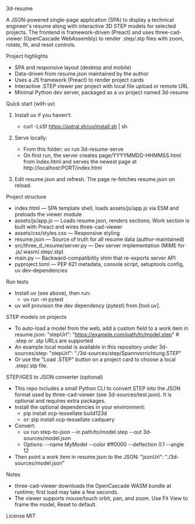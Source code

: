 3d-resume

A JSON-powered single-page application (SPA) to display a technical engineer's resume along with interactive 3D STEP models for selected projects. The frontend is framework-driven (Preact) and uses three-cad-viewer (OpenCascade WebAssembly) to render .step/.stp files with zoom, rotate, fit, and reset controls.

Project highlights
- SPA and responsive layout (desktop and mobile)
- Data-driven from resume.json maintained by the author
- Uses a JS framework (Preact) to render project cards
- Interactive .STEP viewer per project with local file upload or remote URL
- Minimal Python dev server, packaged as a uv project named 3d-resume

Quick start (with uv)
1) Install uv if you haven’t:
   - curl -LsSf https://astral.sh/uv/install.sh | sh

2) Serve locally:
   - From this folder: uv run 3d-resume-serve
   - On first run, the server creates page/YYYYMMDD-HHMMSS.html from index.html and serves the newest page at http://localhost:PORT/index.html

3) Edit resume.json and refresh. The page re-fetches resume.json on reload.

Project structure
- index.html — SPA template shell, loads assets/js/app.js via ESM and preloads the viewer module
- assets/js/app.js — Loads resume.json, renders sections; Work section is built with Preact and wires three-cad-viewer
- assets/css/styles.css — Responsive styling
- resume.json — Source of truth for all resume data (author-maintained)
- src/three_d_resume/server.py — Dev server implementation (MIME for .js/.wasm/.step/.stp)
- main.py — Backward-compatibility shim that re-exports server API
- pyproject.toml — PEP 621 metadata, console script, setuptools config, uv dev-dependencies

Run tests
- Install uv (see above), then run:
  - uv run -m pytest
- uv will provision the dev dependency (pytest) from [tool.uv].

STEP models on projects
- To auto-load a model from the web, add a custom field to a work item in resume.json:
  "stepUrl": "https://example.com/path/to/model.step"  # .step or .stp URLs are supported
- An example local model is available in this repository under 3d-sources/step:
  "stepUrl": "./3d-sources/step/Spannvorrichtung.STEP"
- Or use the "Load .STEP" button on a project card to choose a local .step/.stp file.

STEP/IGES to JSON converter (optional)
- This repo includes a small Python CLI to convert STEP into the JSON format used by three-cad-viewer (see 3d-sources/test.json). It is optional and requires extra packages.
- Install the optional dependencies in your environment:
  - pip install ocp-tessellate build123d
  - or: pip install ocp-tessellate cadquery
- Convert:
  - uv run step-to-json --in path/to/model.step --out 3d-sources/model.json
  - Options: --name MyModel --color #ff0000 --deflection 0.1 --angle 12
- Then point a work item in resume.json to the JSON:
  "jsonUrl": "./3d-sources/model.json"

Notes
- three-cad-viewer downloads the OpenCascade WASM bundle at runtime; first load may take a few seconds.
- The viewer supports mouse/touch orbit, pan, and zoom. Use Fit View to frame the model, Reset to default.

License
MIT